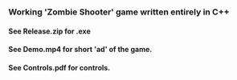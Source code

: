 ### Working 'Zombie Shooter' game written entirely in C++
#### See Release.zip for .exe
#### See Demo.mp4 for short 'ad' of the game.
#### See Controls.pdf for controls.
